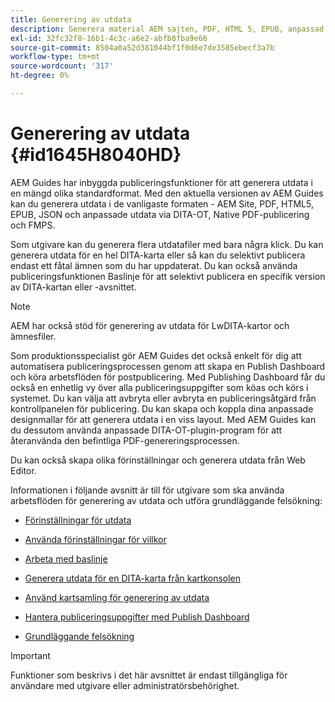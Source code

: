 ```yaml
---
title: Generering av utdata
description: Generera material AEM sajten, PDF, HTML 5, EPUB, anpassad och JSON via DITA-OT-plugins, PDF och FMPS AEM Guides.
exl-id: 32fc32f8-16b1-4c3c-a6e2-abfb8fba9e66
source-git-commit: 8504a0a52d381044bf1f0d6e7de3585ebecf3a7b
workflow-type: tm+mt
source-wordcount: '317'
ht-degree: 0%

---
```


# Generering av utdata {#id1645H8040HD}

AEM Guides har inbyggda publiceringsfunktioner för att generera utdata i en mängd olika standardformat. Med den aktuella versionen av AEM Guides kan du generera utdata i de vanligaste formaten - AEM Site, PDF, HTML5, EPUB, JSON och anpassade utdata via DITA-OT, Native PDF-publicering och FMPS.

Som utgivare kan du generera flera utdatafiler med bara några klick. Du kan generera utdata för en hel DITA-karta eller så kan du selektivt publicera endast ett fåtal ämnen som du har uppdaterat. Du kan också använda publiceringsfunktionen Baslinje för att selektivt publicera en specifik version av DITA-kartan eller -avsnittet.

>[!NOTE]
>
> AEM har också stöd för generering av utdata för LwDITA-kartor och ämnesfiler.

Som produktionsspecialist gör AEM Guides det också enkelt för dig att automatisera publiceringsprocessen genom att skapa en Publish Dashboard och köra arbetsflöden för postpublicering. Med Publishing Dashboard får du också en enhetlig vy över alla publiceringsuppgifter som köas och körs i systemet. Du kan välja att avbryta eller avbryta en publiceringsåtgärd från kontrollpanelen för publicering. Du kan skapa och koppla dina anpassade designmallar för att generera utdata i en viss layout. Med AEM Guides kan du dessutom använda anpassade DITA-OT-plugin-program för att återanvända den befintliga PDF-genereringsprocessen.

Du kan också skapa olika förinställningar och generera utdata från Web Editor.

Informationen i följande avsnitt är till för utgivare som ska använda arbetsflöden för generering av utdata och utföra grundläggande felsökning:

- [Förinställningar för utdata](generate-output-understand-presets.md#)

- [Använda förinställningar för villkor](generate-output-use-condition-presets.md#)

- [Arbeta med baslinje](generate-output-use-baseline-for-publishing.md#)

- [Generera utdata för en DITA-karta från kartkonsolen](generate-output-for-a-dita-map.md#)

- [Använd kartsamling för generering av utdata](generate-output-use-map-collection-output-generation.md#)

- [Hantera publiceringsuppgifter med Publish Dashboard](generate-output-publish-dashboard.md#)

- [Grundläggande felsökning](generate-output-basic-troubleshooting.md#)


>[!IMPORTANT]
>
> Funktioner som beskrivs i det här avsnittet är endast tillgängliga för användare med utgivare eller administratörsbehörighet.


